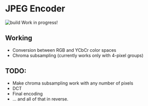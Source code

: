 # JPEG Encoder
![build](https://github.com/JakubOchnik/jpeg-encoder/actions/workflows/cmake.yml/badge.svg)
Work in progress!

## Working
- Conversion between RGB and YCbCr color spaces
- Chroma subsampling (currently works only with 4-pixel groups)

## TODO:
- Make chroma subsampling work with any number of pixels
- DCT
- Final encoding
- ... and all of that in reverse.